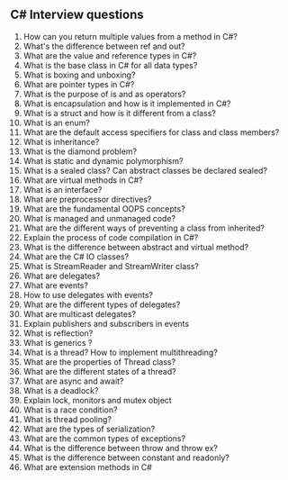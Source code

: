 ## C# Interview questions

1. How can you return multiple values from a method in C#?  
2. What's the difference between ref and out?  
3. What are the value and reference types in C#?
4. What is the base class in C# for all data types?
5. What is boxing and unboxing?
6. What are pointer types in C#?
7. What is the purpose of is and as operators?
8. What is encapsulation and how is it implemented in C#?
9. What is a struct and how is it different from a class?
10. What is an enum?
11. What are the default access specifiers for class and class members?
12. What is inheritance?
13. What is the diamond problem?
14. What is static and dynamic polymorphism?
15. What is a sealed class? Can abstract classes be declared sealed?
16. What are virtual methods in C#?
17. What is an interface?
18. What are preprocessor directives?
19. What are the fundamental OOPS concepts?
20. What is managed and unmanaged code?
21. What are the different ways of preventing a class from  inherited?
22. Explain the process of code compilation in C#?
23. What is the difference between abstract and virtual method?
24. What are the C# IO classes?
25. What is StreamReader and StreamWriter class?
26. What are delegates?
27. What are events?
28. How to use delegates with events?
29. What are the different types of delegates?
30. What are multicast delegates?
31. Explain publishers and subscribers in events
32. What is reflection?
33. What is generics ?
34. What is a thread? How to implement multithreading?
35. What are the properties of Thread class?
36. What are the different states of a thread?
37. What are async and await?
38. What is a deadlock?
39. Explain lock, monitors and mutex object 
40. What is a race condition?
41. What is thread pooling?
42. What are the types of serialization?
43. What are the common types of exceptions?
44. What is the difference between throw and throw ex?
45. What is the difference between constant and readonly?
46. What are extension methods in C#

